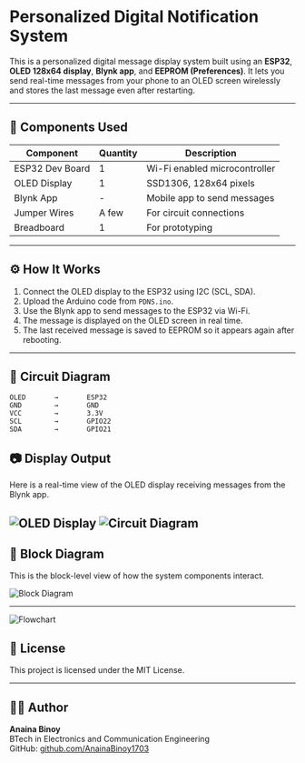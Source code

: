 # Personalized Digital Notification System

This is a personalized digital message display system built using an **ESP32**, **OLED 128x64 display**, **Blynk app**, and **EEPROM (Preferences)**. It lets you send real-time messages from your phone to an OLED screen wirelessly and stores the last message even after restarting.

---

## 🔧 Components Used

| Component         | Quantity | Description                              |
|------------------|----------|------------------------------------------|
| ESP32 Dev Board  | 1        | Wi-Fi enabled microcontroller            |
| OLED Display     | 1        | SSD1306, 128x64 pixels                    |
| Blynk App        | -        | Mobile app to send messages              |
| Jumper Wires     | A few    | For circuit connections                  |
| Breadboard       | 1        | For prototyping                          |

---

## ⚙️ How It Works

1. Connect the OLED display to the ESP32 using I2C (SCL, SDA).
2. Upload the Arduino code from `PDNS.ino`.
3. Use the Blynk app to send messages to the ESP32 via Wi-Fi.
4. The message is displayed on the OLED screen in real time.
5. The last received message is saved to EEPROM so it appears again after rebooting.

---

## 🔌 Circuit Diagram

```plaintext
OLED       →       ESP32  
GND        →       GND  
VCC        →       3.3V  
SCL        →       GPIO22  
SDA        →       GPIO21  
```
## 📷 Display Output

Here is a real-time view of the OLED display receiving messages from the Blynk app.

![OLED Display](images/display.jpg)
![Circuit Diagram](images/circuit.jpg)
---

## 🧠 Block Diagram

This is the block-level view of how the system components interact.

![Block Diagram](images/block.jpg)


---
![Flowchart](images/flowchart.jpg)
## 📜 License

This project is licensed under the MIT License.

---

## 👩‍💻 Author

**Anaina Binoy**  
BTech in Electronics and Communication Engineering  
GitHub: [github.com/AnainaBinoy1703](https://github.com/AnainaBinoy1703)
